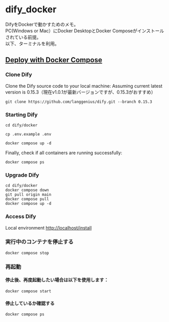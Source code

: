 # dify_docker
DifyをDockerで動かすためのメモ。<br>
PC(Windows or Mac）にDocker DesktopとDocker Composeがインストールされている前提。<br>
以下、ターミナルを利用。
## [Deploy with Docker Compose](https://docs.dify.ai/getting-started/install-self-hosted/docker-compose)
### Clone Dify
Clone the Dify source code to your local machine:
Assuming current latest version is 0.15.3（現在v1.0.1が最新バージョンですが、0.15.3がおすすめ）
```
git clone https://github.com/langgenius/dify.git --branch 0.15.3
```
### Starting Dify
```
cd dify/docker
```
```
cp .env.example .env
```
```
docker compose up -d
```
Finally, check if all containers are running successfully:
```
docker compose ps
```
### Upgrade Dify
```
cd dify/docker
docker compose down
git pull origin main
docker compose pull
docker compose up -d
```
### Access Dify
Local environment
[http://localhost/install](http://localhost/install)

### 実行中のコンテナを停止する
```
docker compose stop
```
### 再起動
#### 停止後、再度起動したい場合は以下を使用します：
```
docker compose start
```
#### 停止しているか確認する
```
docker compose ps
```

